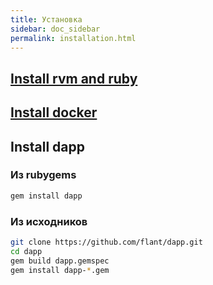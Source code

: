 ```yaml
---
title: Установка
sidebar: doc_sidebar
permalink: installation.html
---
```


## [Install rvm and ruby](https://rvm.io/rvm/install)
## [Install docker](https://docs.docker.com/engine/installation/)
## Install dapp
### Из rubygems
```bash
gem install dapp
```
### Из исходников
```bash
git clone https://github.com/flant/dapp.git
cd dapp
gem build dapp.gemspec
gem install dapp-*.gem
```
